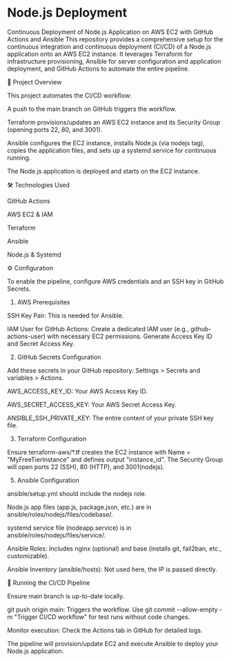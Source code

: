 # Node.js Deployment

Continuous Deployment of Node.js Application on AWS EC2 with GitHub Actions and Ansible
This repository provides a comprehensive setup for the continuous integration and continuous deployment (CI/CD) of a Node.js application onto an AWS EC2 instance. It leverages Terraform for infrastructure provisioning, Ansible for server configuration and application deployment, and GitHub Actions to automate the entire pipeline.

🚀 Project Overview

This project automates the CI/CD workflow:

A push to the main branch on GitHub triggers the workflow.

Terraform provisions/updates an AWS EC2 instance and its Security Group (opening ports 22, 80, and 3001).

Ansible configures the EC2 instance, installs Node.js (via nodejs tag), copies the application files, and sets up a systemd service for continuous running.

The Node.js application is deployed and starts on the EC2 instance.

🛠️ Technologies Used

GitHub Actions

AWS EC2 & IAM

Terraform

Ansible

Node.js & Systemd

⚙️ Configuration

To enable the pipeline, configure AWS credentials and an SSH key in GitHub Secrets.

1. AWS Prerequisites
   
SSH Key Pair: This is needed for Ansible.

IAM User for GitHub Actions: Create a dedicated IAM user (e.g., github-actions-user) with necessary EC2 permissions. Generate Access Key ID and Secret Access Key.

2. GitHub Secrets Configuration
   
Add these secrets in your GitHub repository: Settings > Secrets and variables > Actions.

AWS_ACCESS_KEY_ID: Your AWS Access Key ID.

AWS_SECRET_ACCESS_KEY: Your AWS Secret Access Key.

ANSIBLE_SSH_PRIVATE_KEY: The entire content of your private SSH key file.

3. Terraform Configuration
   
Ensure terraform-aws/*.tf creates the EC2 instance with Name = "MyFreeTierInstance" and defines output "instance_id". The Security Group will open ports 22 (SSH), 80 (HTTP), and 3001(nodejs).

5. Ansible Configuration
   
ansible/setup.yml should include the nodejs role.

Node.js app files (app.js, package.json, etc.) are in ansible/roles/nodejs/files/codebase/.

systemd service file (nodeapp.service) is in ansible/roles/nodejs/files/service/.

Ansible Roles: Includes nginx (optional) and base (installs git, fail2ban, etc., customizable).

Ansible Inventory (ansible/hosts): Not used here, the IP is passed directly.

🚀 Running the CI/CD Pipeline

Ensure main branch is up-to-date locally.

git push origin main: Triggers the workflow. Use git commit --allow-empty -m "Trigger CI/CD workflow" for test runs without code changes.

Monitor execution: Check the Actions tab in GitHub for detailed logs.

The pipeline will provision/update EC2 and execute Ansible to deploy your Node.js application.
